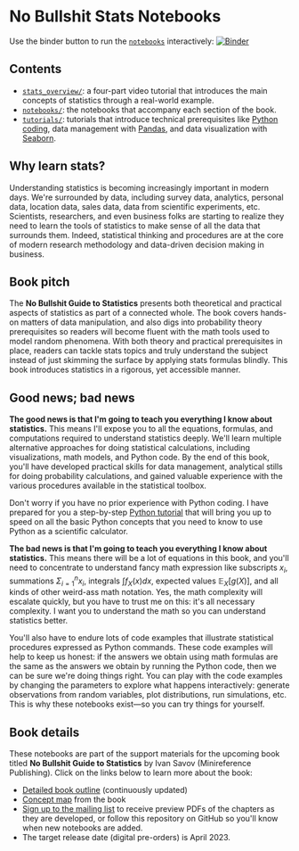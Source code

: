No Bullshit Stats Notebooks
===========================

Use the binder button to run the [`notebooks`](./notebooks/README.md) interactively: 
[![Binder](https://mybinder.org/badge_logo.svg)](https://mybinder.org/v2/gh/minireference/noBSstatsnotebooks/main)



Contents
--------
- [`stats_overview/`](./stats_overview/README.md): a four-part video tutorial
  that introduces the main concepts of statistics through a real-world example.
- [`notebooks/`](./notebooks/README.md): the notebooks that accompany each section of the book.
- [`tutorials/`](./tutorials/appendix.md): tutorials that introduce technical prerequisites like
  [Python coding](./tutorials/python_tutorial.ipynb),
  data management with [Pandas](https://pandas.pydata.org/),
  and data visualization with [Seaborn](https://seaborn.pydata.org/).



Why learn stats?
----------------
Understanding statistics is becoming increasingly important in modern days.
We're surrounded by data, including survey data, analytics, personal data,
location data, sales data, data from scientific experiments, etc.
Scientists, researchers, and even business folks are starting to realize they need
to learn the tools of statistics to make sense of all the data that surrounds them.
Indeed, statistical thinking and procedures are at the core of modern research methodology
and data-driven decision making in business.



Book pitch
----------
The **No Bullshit Guide to Statistics** presents both theoretical and practical
aspects of statistics as part of a connected whole. The book covers hands-on
matters of data manipulation, and also digs into probability theory prerequisites
so readers will become fluent with the math tools used to model random phenomena.
With both theory and practical prerequisites in place, readers can tackle stats
topics and truly understand the subject instead of just skimming the surface by
applying stats formulas blindly.
This book introduces statistics in a rigorous, yet accessible manner.



Good news; bad news
-------------------
**The good news is that I'm going to teach you everything I know about statistics.**
This means I'll expose you to all the equations, formulas, and computations
required to understand statistics deeply. We'll learn multiple alternative approaches
for doing statistical calculations, including visualizations, math models, and Python code.
By the end of this book, you'll have developed practical skills for data management,
analytical stills for doing probability calculations, and gained valuable
experience with the various procedures available in the statistical toolbox.

Don't worry if you have no prior experience with Python coding. I have prepared
for you a step-by-step [Python tutorial](./tutorials/python_tutorial.ipynb)
that will bring you up to speed on all the basic Python concepts that you need to know
to use Python as a scientific calculator.

**The bad news is that I'm going to teach you everything I know about statistics.**
This means there will be a lot of equations in this book,
and you'll need to concentrate to understand fancy math expression like subscripts $x_i$,
summations $\Sigma_{i=1}^n x_i$, integrals $\int f_X(x) dx$, expected values $\mathbb{E}_X[g(X)]$,
and all kinds of other weird-ass math notation.
Yes, the math complexity will escalate quickly, but you have to trust me on this:
it's all necessary complexity. I want you to understand the math so you can
understand statistics better.

You'll also have to endure lots of code examples that illustrate statistical procedures
expressed as Python commands. These code examples will help to keep us honest:
if the answers we obtain using math formulas are the same as the answers we obtain
by running the Python code, then we can be sure we're doing things right.
You can play with the code examples by changing the parameters to explore what
happens interactively: generate observations from random variables, plot distributions,
run simulations, etc.
This is why these notebooks exist—so you can try things for yourself.




Book details
------------
These notebooks are part of the support materials for the upcoming book titled
**No Bullshit Guide to Statistics** by Ivan Savov  (Minireference Publishing).
Click on the links below to learn more about the book:

- [Detailed book outline](https://docs.google.com/document/d/1fwep23-95U-w1QMPU31nOvUnUXE2X3s_Dbk5JuLlKAY/edit#) (continuously updated)
- [Concept map](https://minireference.com/static/excerpts/noBSstats/conceptmaps/BookSubjectsOverview.pdf) from the book
- [Sign up to the mailing list](https://confirmsubscription.com/h/t/A17516BF2FCB41B2)
  to receive preview PDFs of the chapters as they are developed, or follow this
  repository on GitHub so you'll know when new notebooks are added.
- The target release date (digital pre-orders) is April 2023.

